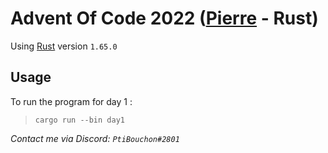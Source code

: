 # Advent Of Code 2022 ([Pierre](https://github.com/PitiBouchon) - Rust)
Using [Rust](https://www.rust-lang.org/) version `1.65.0`

## Usage

To run the program for day 1 :
> `cargo run --bin day1`

*Contact me via Discord: `PtiBouchon#2801`*
